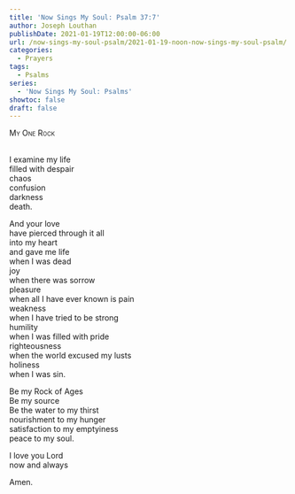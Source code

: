 ```yaml
---
title: 'Now Sings My Soul: Psalm 37:7'
author: Joseph Louthan
publishDate: 2021-01-19T12:00:00-06:00
url: /now-sings-my-soul-psalm/2021-01-19-noon-now-sings-my-soul-psalm/
categories:
  - Prayers
tags:
  - Psalms
series:
  - 'Now Sings My Soul: Psalms'
showtoc: false
draft: false
---
```

<div style="font-variant: small-caps;">
My One Rock
</div>
&nbsp;

I examine my life  
  filled with despair  
  chaos  
  confusion  
  darkness  
  death.  
  
And your love  
  have pierced through it all  
  into my heart  
  and gave me life  
  when I was dead  
  joy  
  when there was sorrow  
  pleasure  
  when all I have ever known is pain  
  weakness  
  when I have tried to be strong  
  humility  
  when I was filled with pride  
  righteousness  
  when the world excused my lusts  
  holiness  
  when I was sin.  
  
Be my Rock of Ages  
  Be my source  
  Be the water to my thirst  
  nourishment to my hunger  
  satisfaction to my emptyiness  
  peace to my soul.  
  
I love you Lord  
  now and always  
  
Amen.  
